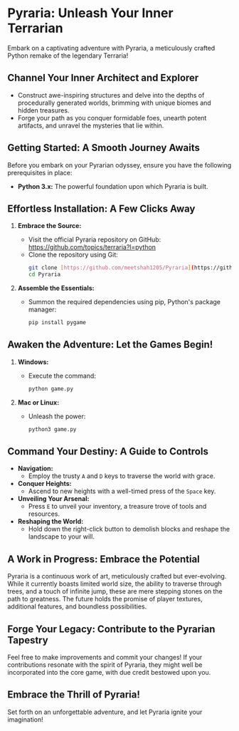 # Pyraria: Unleash Your Inner Terrarian

Embark on a captivating adventure with Pyraria, a meticulously crafted Python remake of the legendary Terraria!

## Channel Your Inner Architect and Explorer

* Construct awe-inspiring structures and delve into the depths of procedurally generated worlds, brimming with unique biomes and hidden treasures.
* Forge your path as you conquer formidable foes, unearth potent artifacts, and unravel the mysteries that lie within.

## Getting Started: A Smooth Journey Awaits

Before you embark on your Pyrarian odyssey, ensure you have the following prerequisites in place:

- **Python 3.x:** The powerful foundation upon which Pyraria is built.

## Effortless Installation: A Few Clicks Away

1. **Embrace the Source:**
   - Visit the official Pyraria repository on GitHub: https://github.com/topics/terraria?l=python
   - Clone the repository using Git:
     ```bash
     git clone [https://github.com/meetshah1205/Pyraria](https://github.com/meetshah1205/Pyraria)
     cd Pyraria
     ```

2. **Assemble the Essentials:**
   - Summon the required dependencies using pip, Python's package manager:
     ```bash
     pip install pygame
     ```

## Awaken the Adventure: Let the Games Begin!

1. **Windows:**
   - Execute the command:
     ```bash
     python game.py
     ```

2. **Mac or Linux:**
   - Unleash the power:
     ```bash
     python3 game.py
     ```

## Command Your Destiny: A Guide to Controls

- **Navigation:**
   - Employ the trusty `A` and `D` keys to traverse the world with grace.
- **Conquer Heights:**
   - Ascend to new heights with a well-timed press of the `Space` key.
- **Unveiling Your Arsenal:**
   - Press `E` to unveil your inventory, a treasure trove of tools and resources.
- **Reshaping the World:**
   - Hold down the right-click button to demolish blocks and reshape the landscape to your will.

## A Work in Progress: Embrace the Potential

Pyraria is a continuous work of art, meticulously crafted but ever-evolving. While it currently boasts limited world size, the ability to traverse through trees, and a touch of infinite jump, these are mere stepping stones on the path to greatness. The future holds the promise of player textures, additional features, and boundless possibilities.

## Forge Your Legacy: Contribute to the Pyrarian Tapestry

Feel free to make improvements and commit your changes! If your contributions resonate with the spirit of Pyraria, they might well be incorporated into the core game, with due credit bestowed upon you.

## Embrace the Thrill of Pyraria!

Set forth on an unforgettable adventure, and let Pyraria ignite your imagination!
